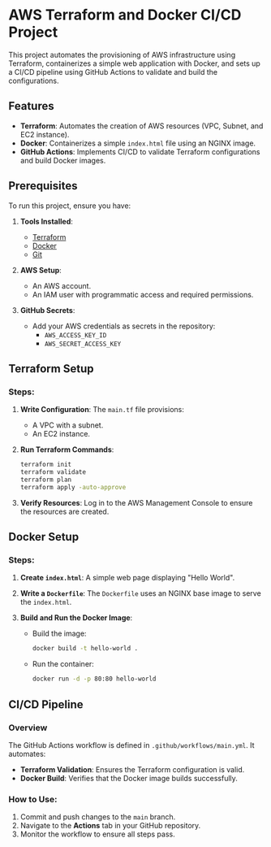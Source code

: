 # AWS Terraform and Docker CI/CD Project

This project automates the provisioning of AWS infrastructure using Terraform, containerizes a simple web application with Docker, and sets up a CI/CD pipeline using GitHub Actions to validate and build the configurations.



## Features
- **Terraform**: Automates the creation of AWS resources (VPC, Subnet, and EC2 instance).
- **Docker**: Containerizes a simple `index.html` file using an NGINX image.
- **GitHub Actions**: Implements CI/CD to validate Terraform configurations and build Docker images.


## Prerequisites
To run this project, ensure you have:
1. **Tools Installed**:
   - [Terraform](https://www.terraform.io/)
   - [Docker](https://www.docker.com/)
   - [Git](https://git-scm.com/)

2. **AWS Setup**:
   - An AWS account.
   - An IAM user with programmatic access and required permissions.

3. **GitHub Secrets**:
   - Add your AWS credentials as secrets in the repository:
     - `AWS_ACCESS_KEY_ID`
     - `AWS_SECRET_ACCESS_KEY`


## Terraform Setup

### Steps:
1. **Write Configuration**:
   The `main.tf` file provisions:
   - A VPC with a subnet.
   - An EC2 instance.

2. **Run Terraform Commands**:
     ```bash
     terraform init
     terraform validate
     terraform plan
     terraform apply -auto-approve
     ```   
3. **Verify Resources**:
   Log in to the AWS Management Console to ensure the resources are created.

## Docker Setup

### Steps:
1. **Create `index.html`**:
   A simple web page displaying "Hello World".

2. **Write a `Dockerfile`**:
   The `Dockerfile` uses an NGINX base image to serve the `index.html`.

3. **Build and Run the Docker Image**:
   - Build the image:
     ```bash
     docker build -t hello-world .
     ```
   - Run the container:
     ```bash
     docker run -d -p 80:80 hello-world
     ```



## CI/CD Pipeline

### Overview
The GitHub Actions workflow is defined in `.github/workflows/main.yml`. It automates:
- **Terraform Validation**: Ensures the Terraform configuration is valid.
- **Docker Build**: Verifies that the Docker image builds successfully.

### How to Use:
1. Commit and push changes to the `main` branch.
2. Navigate to the **Actions** tab in your GitHub repository.
3. Monitor the workflow to ensure all steps pass. 
